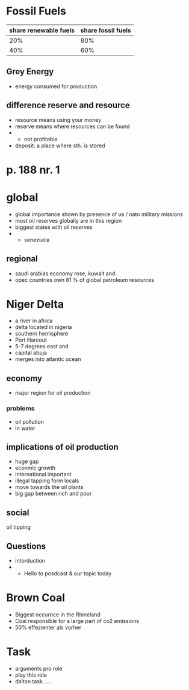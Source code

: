 # Fossil Fuels

| share renewable fuels | share fossil fuels |
| ----------- | ----------- |
| 20% | 80% | 
| 40% | 60% |

## Grey Energy
- energy consumed for production

## difference reserve and resource
- resource means using your money
- reserve means where resources can be found 
- - not profitable 
- deposit: a place where sth. is stored

# p. 188 nr. 1
# global
- global importance shown by presence of us / nato military missions
- most oil reserves globally are in this region 
- biggest states with oil reserves 
- - venezuela 

## regional 
- saudi arabias economy rose, kuwait and 
- opec countries own 81 % of global petroleum resources

# Niger Delta
- a river in africa 
- delta located in nigeria
- southern hemisphere 
- Port Harcout 
- 5-7 degrees east and 
- capital abuja
- merges into atlantic ocean
## economy
- major region for oil production
### problems 
- oil pollution 
- in water 
## implications of oil production 
- huge gap 
- econmic growth 
- international important 
- illegal tapping form locals 
- move towards the oil plants
- big gap between rich and poor
## social
oil tipping

## Questions
- intorduction
- - Hello to posdcast & our topic today
# Brown Coal
- Biggest occurnce in the Rhineland
- Coal responsible for a large part of co2 emissions
- 50% effezienter als vorher 
# Task
- arguments pro role
- play this role
- dalton task......

